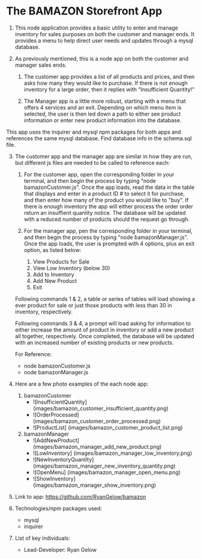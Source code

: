 # The BAMAZON Storefront App

1. This node application provides a basic utility to enter and manage inventory for sales purposes on both the customer and manager ends. It provides a menu to help direct user needs and updates through a mysql database. 

2. As previously mentioned, this is a node app on both the customer and manager sales ends. 

    1. The customer app provides a list of all products and prices, and then asks how many they would like to purchase. If there is not enough inventory for a large order, then it replies with "Insufficient Quantity!"

    2. The Manager app is a little more robust, starting with a menu that offers 4 services and an exit. Depending on which menu item is selected, the user is then led down a path to either see product information or enter new product information into the database. 

This app uses the inquirer and mysql npm packages for both apps and references the same mysql database. Find database info in the schema.sql file. 

3. The customer app and the manager app are similar in how they are run, but different js files are needed to be called to reference each: 

    1. For the customer app, open the corresponding folder in your terminal, and then begin the process by typing "node bamazonCustomer.js". Once the app loads, read the data in the table that displays and enter in a product ID # to select it for purchase, and then enter how many of the product you would like to "buy". If there is enough inventory the app will either process the order order return an insuffient quantity notice. The database will be updated with a reduced number of products should the request go through. 
    
    2. For the manager app, pen the corresponding folder in your terminal, and then begin the process by typing "node bamazonManager.js". Once the app loads, the user is prompted with 4 options, plus an exit option, as listed below: 

        1. View Products for Sale
        2. View Low Inventory (below 30)
        3. Add to Inventory
        4. Add New Product
        5. Exit

    Following commands 1 & 2, a table or series of tables will load showing a ever product for sale or just those products with less than 30 in inventory, respectively.

    Following commands 3 & 4, a prompt will load asking for information to either increase the amount of product in inventory or add a new product all together, respectively. Once completed, the database will be updated with an increased number of existing products or new products. 

    For Reference:
    
    * node bamazonCustomer.js
    * node bamazonManager.js

4. Here are a few photo examples of the each node app:
    1. bamazonCustomer
        * ![InsufficientQuantity] (images/bamazon_customer_insufficient_quantity.png)
        * ![OrderProcessed] (images/bamazon_customer_order_processed.png)
        * ![ProductList] (images/bamazon_customer_product_list.png)
    2. bamazonManager
        * ![AddNewProduct] (images/bamazon_manager_add_new_product.png)
        * ![LowInventory] (images/bamazon_manager_low_inventory.png)
        * ![NewInventoryQuantity] (images/bamazon_manager_new_inventory_quantity.png)
        * ![OpenMenu] (images/bamazon_manager_open_menu.png)
        * ![ShowInventory] (images/bamazon_manager_show_inventory.png)

5. Link to app: https://github.com/RyanGelow/bamazon

6. Technologies/npm packages used:
    
    * mysql
    * inquirer
 
7. List of key individuals:
    * Lead-Developer: Ryan Gelow
